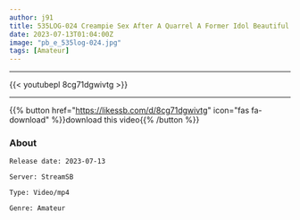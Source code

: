 ```yaml
---
author: j91
title: 535LOG-024 Creampie Sex After A Quarrel A Former Idol Beautiful Girl Who Left After Dating Her Own Otaku! Now That I’ve Stepped Off The Stage I Longed For, I’m A Former Idol Who Can Be Seen Inside, And It’s Become Food For Kuzu ^^
date: 2023-07-13T01:04:00Z
image: "pb_e_535log-024.jpg"
tags: [Amateur]
---
```

___

{{< youtubepl 8cg71dgwivtg >}}
___

{{% button href="https://likessb.com/d/8cg71dgwivtg" icon="fas fa-download" %}}download this video{{% /button %}}
### About

`Release date: 2023-07-13`

`Server: StreamSB`

`Type: Video/mp4`

`Genre:	Amateur`